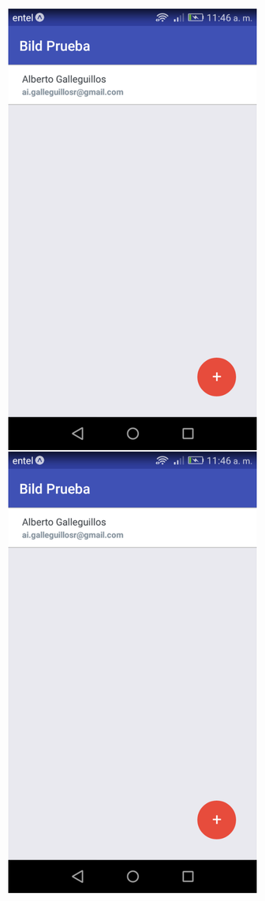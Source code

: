 ![Alt text](./Screenshot_1.png?raw=true "Screenshot 1")
![Alt text](./Screenshot_1.png?raw=true "Screenshot 2")
